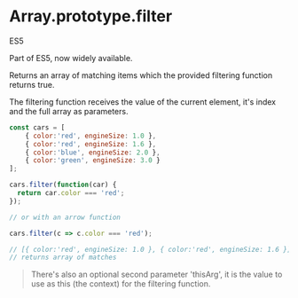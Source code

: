 # Array.prototype.filter

<div class="spec es5">ES5</div>


Part of ES5, now widely available.

Returns an array of matching items which the provided filtering function returns true.

The filtering function receives the value of the current element, it's index and the full array as parameters.

```javascript
const cars = [
    { color:'red', engineSize: 1.0 },
    { color:'red', engineSize: 1.6 },
    { color:'blue', engineSize: 2.0 },
    { color:'green', engineSize: 3.0 }
];

cars.filter(function(car) {
  return car.color === 'red';
});

// or with an arrow function

cars.filter(c => c.color === 'red');

// [{ color:'red', engineSize: 1.0 }, { color:'red', engineSize: 1.6 }]
// returns array of matches
```

> There's also an optional second parameter 'thisArg', it is the value to use as this (the context) for the filtering function.
